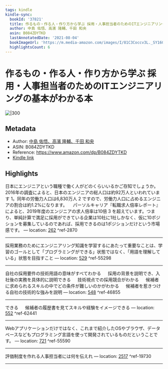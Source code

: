 ```yaml
---
tags: kindle
kindle-sync:
  bookId: '37821'
  title: 作るもの・作る人・作り方から学ぶ 採用・人事担当者のためのITエンジニアリングの基本がわかる本
  author: 中島 佑悟、高濱 隆輔、千田 和央
  asin: B084ZDYTKD
  lastAnnotatedDate: '2021-08-04'
  bookImageUrl: 'https://m.media-amazon.com/images/I/81C3Coccv3L._SY160.jpg'
  highlightsCount: 6
---
```


# 作るもの・作る人・作り方から学ぶ 採用・人事担当者のためのITエンジニアリングの基本がわかる本
![|300](https://m.media-amazon.com/images/I/81C3Coccv3L.jpg)
## Metadata
* Author: [中島 佑悟、高濱 隆輔、千田 和央](https://www.amazon.comundefined)
* ASIN: B084ZDYTKD
* Reference: https://www.amazon.com/dp/B084ZDYTKD
* [Kindle link](kindle://book?action=open&asin=B084ZDYTKD)

## Highlights
日本にエンジニアという職種で働く人がどのくらいいるかご存知でしょうか。2016年の調査によると、日本のエンジニアの総人口は約92万人といわれています 1。同年の労働力人口は6,830万人 2 ですので、労働力人口に占めるエンジニアの割合は約1.2%になります。 　パーソルキャリア『転職求人倍率レポート』によると、2019年度のエンジニアの求人倍率は10倍 3 を超えています。つまり、単純計算で満足に採用ができている企業は10社に1社しかなく、仮に10ポジションを募集しているのであれば、採用できるのは1ポジションだけという市場感です。 — location: [262](kindle://book?action=open&asin=B084ZDYTKD&location=262) ^ref-2870

---
採用業務のためにエンジニアリング知識を学習するにあたって重要なことは、学習のゴールとして「プログラミングができる」状態ではなく、「用語を理解している」状態を目指すこと — location: [529](kindle://book?action=open&asin=B084ZDYTKD&location=529) ^ref-55298

---
自社の採用要件の技術用語の意味がすべてわかる 　 採用の背景を説明でき、入社後の実務を具体的に説明できる 　 技術視点での採用競合がわかる 　 候補者に求められるスキルの中でどの条件が難しいのかがわかる 　 候補者を惹きつける自社の技術的な強みを説明 — location: [548](kindle://book?action=open&asin=B084ZDYTKD&location=548) ^ref-46855

---
できる 　 候補者の履歴書を見てスキルや経験をイメージできる — location: [552](kindle://book?action=open&asin=B084ZDYTKD&location=552) ^ref-62441

---
Webアプリケーションだけではなく、これまで紹介したOSやブラウザ、データベースなどもプログラミング言語を使って開発されているものだということです。 — location: [721](kindle://book?action=open&asin=B084ZDYTKD&location=721) ^ref-55590

---
評価制度を作れる人事担当者には何を伝えれ — location: [2517](kindle://book?action=open&asin=B084ZDYTKD&location=2517) ^ref-19730

---
